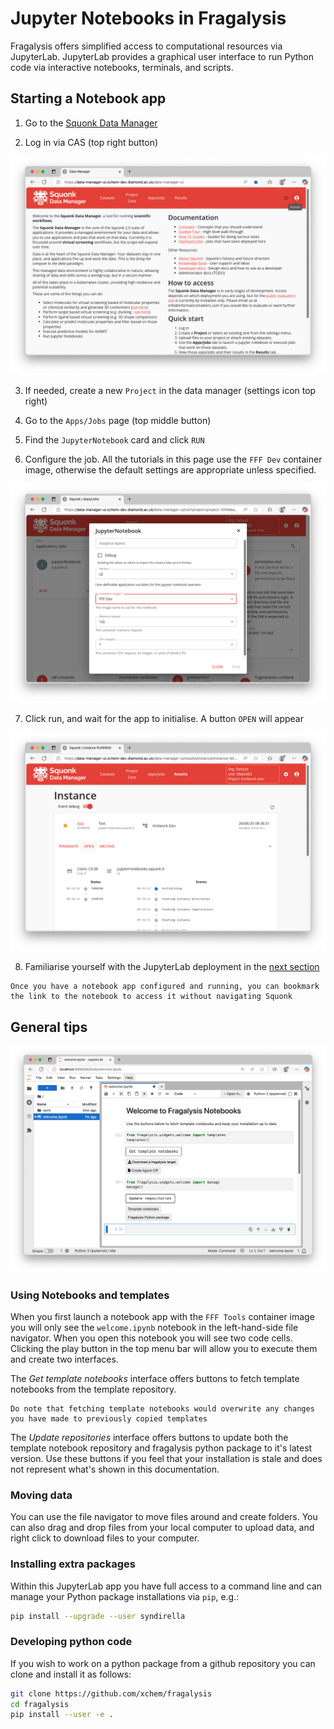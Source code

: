 
# Jupyter Notebooks in Fragalysis

Fragalysis offers simplified access to computational resources via JupyterLab. JupyterLab provides a graphical user interface to run Python code via interactive notebooks, terminals, and scripts.

## Starting a Notebook app

1. Go to the [Squonk Data Manager](https://data-manager-ui.xchem.diamond.ac.uk/data-manager-ui/)

2. Log in via CAS (top right button)

<img src="_static/media/squonk_dm.png" alt="squonk-data-manager" width="600px">

3. If needed, create a new `Project` in the data manager (settings icon top right)

4. Go to the `Apps/Jobs` page (top middle button)

5. Find the `JupyterNotebook` card and click `RUN`

6. Configure the job. All the tutorials in this page use the `FFF Dev` container image, otherwise the default settings are appropriate unless specified.

<img src="_static/media/jupyterlab_config.png" alt="app-config" width="600px">

7. Click run, and wait for the app to initialise. A button `OPEN` will appear

<img src="_static/media/job_instance.png" alt="job-instance" width="600px">

8. Familiarise yourself with the JupyterLab deployment in the [next section](#general-tips)

```{note}
Once you have a notebook app configured and running, you can bookmark the link to the notebook to access it without navigating Squonk
```

## General tips

<img src="_static/media/nb_welcome.png" alt="notebook-welcome" width="600px">

### Using Notebooks and templates

When you first launch a notebook app with the `FFF Tools` container image you will only see the `welcome.ipynb` notebook in the left-hand-side file navigator. When you open this notebook you will see two code cells. Clicking the play button in the top menu bar will allow you to execute them and create two interfaces.

The *Get template notebooks* interface offers buttons to fetch template notebooks from the template repository. 

```{warning}
Do note that fetching template notebooks would overwrite any changes you have made to previously copied templates
```

The *Update repositories* interface offers buttons to update both the template notebook repository and fragalysis python package to it's latest version. Use these buttons if you feel that your installation is stale and does not represent what's shown in this documentation.

### Moving data

You can use the file navigator to move files around and create folders. You can also drag and drop files from your local computer to upload data, and right click to download files to your computer.

### Installing extra packages

Within this JupyterLab app you have full access to a command line and can manage your Python package installations via `pip`, e.g.:

```bash
pip install --upgrade --user syndirella
```

### Developing python code

If you wish to work on a python package from a github repository you can clone and install it as follows:

```bash
git clone https://github.com/xchem/fragalysis
cd fragalysis
pip install --user -e .
```
